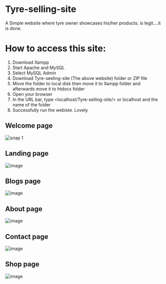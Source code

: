 # Tyre-selling-site
A Simple website where tyre owner showcases his/her products. is legit....it is done.
# How to access this site:
1. Download Xampp
2. Start Apache and MySQL
3. Select MySQL Admin
4. Download Tyre-seeling-site (The above website) folder or ZIP file
5. Move the folder to local disk then move it to Xampp folder and afterwards move it to htdocs folder
6. Open your browser
7. In the URL bar, type <localhost/Tyre-selling-site/> or localhost and the name of the folder
8. Successfully run the webiste. Lovely


## Welcome page

![snap 1](https://github.com/watchout254/Tyre-selling-site/assets/88248852/55c69f91-42f8-446f-9e8b-87b6fc5aa2e4)

## Landing page

![image](https://github.com/watchout254/Tyre-selling-site/assets/88248852/0d0e5006-af35-4980-bfc5-3946fbf5f321)


## Blogs page

![image](https://github.com/watchout254/Tyre-selling-site/assets/88248852/0d020112-6330-463f-a5e3-1129e86d6507)

## About page

![image](https://github.com/watchout254/Tyre-selling-site/assets/88248852/0d48c173-fea4-4669-9455-8ebeb4690ea4)

## Contact page

![image](https://github.com/watchout254/Tyre-selling-site/assets/88248852/0396d155-a5b7-4f3e-93ab-7d2dfdd29bae)


## Shop page
![image](https://github.com/watchout254/Tyre-selling-site/assets/88248852/2a94bf2c-a5a7-4dd5-8dfc-5db8d6a181cd)

